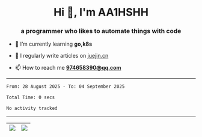 <h1 align="center">Hi 👋, I'm AA1HSHH</h1>
<h3 align="center">a programmer who likes to automate things with code</h3>

- 🌱 I’m currently learning **go,k8s**

- 📝 I regularly write articles on [juejin.cn](https://juejin.cn/user/3526889035015582/posts)

- 📫 How to reach me **974658390@qq.com**


---
<!--START_SECTION:waka-->

```txt
From: 28 August 2025 - To: 04 September 2025

Total Time: 0 secs

No activity tracked
```

<!--END_SECTION:waka-->

<!-- <h3 align="left">Languages</h3>
<p align="left"> 
  <a href="https://www.w3schools.com/cpp/" target="_blank" rel="noreferrer"> 
    <img src="https://raw.githubusercontent.com/devicons/devicon/master/icons/cplusplus/cplusplus-original.svg" alt="cplusplus" width="40" height="40"/> 
  </a>  
  <a href="https://golang.org" target="_blank" rel="noreferrer"> 
    <img src="https://raw.githubusercontent.com/devicons/devicon/master/icons/go/go-original-wordmark.svg" alt="go" width="40" height="40"/> 
  </a>  
  <a href="https://www.java.com" target="_blank" rel="noreferrer"> 
    <img src="https://raw.githubusercontent.com/devicons/devicon/master/icons/java/java-original-wordmark.svg" alt="java" width="40" height="40"/> 
  </a>  
  <a href="https://www.python.org" target="_blank" rel="noreferrer"> 
    <img src="https://raw.githubusercontent.com/devicons/devicon/master/icons/python/python-original-wordmark.svg" alt="python" width="40" height="40"/> 
  </a>   
</p>

<h3 align="left">Tools</h3>
<p align="left"> 
  <a href="https://kubernetes.io" target="_blank" rel="noreferrer"> 
    <img src="https://www.vectorlogo.zone/logos/kubernetes/kubernetes-icon.svg" alt="kubernetes" width="40" height="40"/> 
  </a>  
  <a href="https://www.mysql.com/" target="_blank" rel="noreferrer"> 
    <img src="https://raw.githubusercontent.com/devicons/devicon/master/icons/mysql/mysql-original-wordmark.svg" alt="mysql" width="40" height="40"/> 
  </a> 
    <a href="https://www.docker.com/" target="_blank" rel="noreferrer"> 
    <img src="https://raw.githubusercontent.com/devicons/devicon/master/icons/docker/docker-original-wordmark.svg" alt="docker" width="40" height="40"/> 
  </a> 
    <a href="https://redis.io" target="_blank" rel="noreferrer"> 
    <img src="https://raw.githubusercontent.com/devicons/devicon/master/icons/redis/redis-original-wordmark.svg" alt="redis" width="40" height="40"/> 
  </a>   
</p> -->


---

| <a href="https://github.com/anuraghazra/github-readme-stats"><img align="center" src = "https://github-readme-stats.vercel.app/api/top-langs/?username=AA1HSHH&layout=compact&hide_border=true" /></a> | <a href="https://github.com/anuraghazra/github-readme-stats"><img align="center" src="https://github-readme-stats.vercel.app/api?username=AA1HSHH&rank_icon=github&include_all_commits=true&hide_border=true" /></a> |
| ------------- | ------------- |


